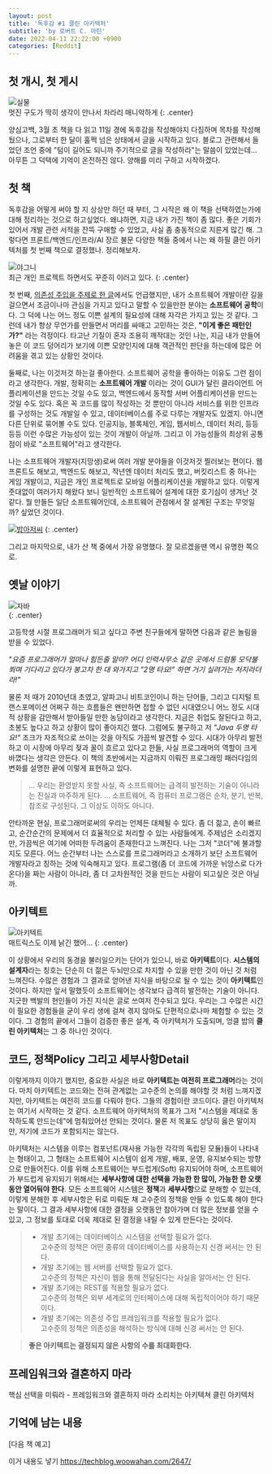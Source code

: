 ```yaml
---
layout: post
title: '독후감 #1 클린 아키텍처'
subtitle: 'by 로버트 C. 마틴'
date: 2022-04-11 22:22:00 +0900
categories: [Reddit]
---
```


## 첫 개시, 첫 게시

![실물](https://i.postimg.cc/5N80twpP/Kakao-Talk-20220419-113127818.jpg)  
멋진 구도가 딱히 생각이 안나서 차라리 매니악하게
{: .center}

양심고백, 3월 초 책을 다 읽고 11일 경에 독후감을 작성해야지 다짐하며 목차를 작성해 뒀으나, 그로부터 한 달이 훌쩍 넘은 상태에서 글을 시작하고 있다. 블로그 관련해서 들었던 조언 중에 "텀이 길어도 되니까 주기적으로 글을 작성하라"는 말씀이 있었는데... 아무튼 그 덕택에 기억이 온전하진 않다. 양해를 미리 구하고 시작하겠다.

## 첫 책

독후감을 어떻게 써야 할 지 상상만 하던 때 부터, 그 시작은 왜 이 책을 선택하였는가에 대해 정리하는 것으로 하고싶었다. 왜냐하면, 지금 내가 가진 책이 좀 많다. 좋은 기회가 있어서 개발 관련 서적을 잔뜩 구매할 수 있었고, 사실 좀 충동적으로 지른게 많긴 해. 그렇다면 프론트/백엔드/인프라/AI 장르 불문 다양한 책들 중에서 나는 왜 하필 클린 아키텍처를 첫 번째 책으로 결정했나. 정리해보자.

![야그니](https://i.postimg.cc/CKpQg523/yagni.png)  
최근 개인 프로젝트 하면서도 꾸준히 이러고 있다.
{: .center}

첫 번째, [의존성 주입을 주제로 한 글](https://anteater333.github.io/hack/2022/03/07/hack-the-terms-1.html)에서도 언급했지만, 내가 소프트웨어 개발이란 길을 걸으면서 조금이나마 관심을 가지고 있다고 말할 수 있을만한 분야는 **소프트웨어 공학**이다. 그 덕에 나는 어느 정도 이쁜 설계의 필요성에 대해 자각은 가지고 있는 것 같다. 그런데 내가 항상 무언가를 만들면서 머리를 싸매고 고민하는 것은, **"이게 좋은 패턴인가?"** 라는 걱정이다. 타고난 기질이 혼자 조용히 깨작대는 것인 나는, 지금 내가 만들어놓은 이 코드 덩어리가 보기에 이쁜 모양인지에 대해 객관적인 판단을 하는데에 많은 어려움을 겪고 있는 상황인 것이다.

둘째로, 나는 이것저것 하는걸 좋아한다. 소프트웨어 공학을 좋아하는 이유도 그런 점이라고 생각한다. 개발, 정확히는 **소프트웨어 개발** 이라는 것이 GUI가 달린 클라이언트 어플리케이션을 만드는 것일 수도 있고, 백엔드에서 동작할 서버 어플리케이션을 만드는 것일 수도 있다. 혹은 꼭 코드를 많이 작성하는 것 뿐만이 아니라 서비스를 위한 인프라를 구성하는 것도 개발일 수 있고, 데이터베이스를 주로 다루는 개발자도 있겠지. 아니면 다른 단위로 묶어볼 수도 있다. 인공지능, 블록체인, 게임, 웹서비스, 데이터 처리, 등등등등 이런 수많은 가능성이 있는 것이 개발이 아닐까. 그리고 이 가능성들의 최상위 공통점이 바로 "소프트웨어"라고 생각한다.  

나는 소프트웨어 개발자(지망생)로써 여러 개발 분야들을 이것저것 찔러보는 편이다. 웹 프론트도 해보고, 백엔드도 해보고, 작년엔 데이터 처리도 했고, 버킷리스트 중 하나는 게임 개발이고, 지금은 개인 프로젝트로 모바일 어플리케이션을 개발하고 있다. 이렇게 줏대없이 여러가지 해왔다 보니 일반적인 소프트웨어 설계에 대한 호기심이 생겨난 것 같다. 뭘 만들든 일단 소프트웨어인데, 소프트웨어 관점에서 잘 설계된 구조는 무엇일까? 싶었던 것이다.

[![밥아저씨](https://i.postimg.cc/htqb7DHY/robert.png)](https://www.google.com/search?q=Uncle+bob)
{: .center}

그리고 마지막으로, 내가 산 책 중에서 가장 유명했다. 잘 모르겠을땐 역시 유명한 쪽으로.

## 옛날 이야기

![자바](https://i.postimg.cc/yxGj19Ym/java.jpg)  
{: .center}

고등학생 시절 프로그래머가 되고 싶다고 주변 친구들에게 말하면 다음과 같은 놀림을 받을 수 있었다.

*"요즘 프로그래머가 얼마나 힘든줄 알아? 어디 인력사무소 같은 곳에서 드럼통 모닥불 쬐며 기다리고 있다가 봉고차 한 대 와가지고 "2명 타요!" 하면 거기 실려가는 처지라더라!"*   

물론 저 때가 2010년대 초였고, 알파고니 비트코인이니 하는 단어들, 그리고 디지털 트랜스포메이션 어쩌구 하는 흐름들은 왠만하면 접할 수 없던 시대였으니 어느 정도 시대적 상황을 감안해서 받아들일 만한 농담이라고 생각한다. 지금은 취업도 잘된다고 하고, 초봉도 높다고 하고 상황이 많이 좋아지긴 했다. 그럼에도 불구하고 저 *"Java 두명 타요!"* 조크가 자조적으로 쓰이는 것을 아직도 가끔씩 발견할 수 있다. 시대가 아무리 발전하고 이 시장에 아무리 젖과 꿀이 흐르고 있다고 한들, 사실 프로그래머의 역할이 크게 바꼈다는 생각은 안든다. 이 책의 초반에서는 지금까지 이뤄진 프로그래밍 패러다임의 변화를 설명한 끝에 이렇게 표현하고 있다.

> ... 우리는 환영받지 못할 사실, 즉 소프트웨어는 급격히 발전하는 기술이 아니라는 진실과 마주하게 된다. ... 소프트웨어, 즉 컴퓨터 프로그램은 순차, 분기, 반복, 참조로 구성된다. 그 이상도 이하도 아니다.

안타까운 현실, 프로그래머로써의 우리는 언제든 대체될 수 있다. 좀 더 젊고, 손이 빠르고, 순간순간의 문제에서 더 효율적으로 처리할 수 있는 사람들에게. 주제넘은 소리겠지만, 가끔씩은 여기에 어떠한 두려움이 존재한다고 느껴진다. 나는 그저 "코더"에 불과할 지도 모른다. 어느 순간부터 나는 스스로를 프로그래머라고 소개하기 보단 소프트웨어 개발자라고 칭하는 것에 익숙해지고 있다. 프로그램(좀 더 코드에 가까운 뉘앙스로 다가온다)을 짜는 사람이 아니라, 좀 더 고차원적인 것을 만드는 사람이 되고싶은 것은 아닐까.

## 아키텍트

![아키텍트](https://i.postimg.cc/SQ9PZjGp/a.jpg)  
매트릭스도 이제 낡긴 했어...
{: .center}

이 상황에서 우리의 동경을 불러일으키는 단어가 있으니, 바로 **아키텍트**이다. **시스템의 설계자**라는 칭호는 단순히 더 젊은 두뇌만으로 차지할 수 있을 만한 것이 아닌 것 처럼 느껴진다. 수많은 경험과 그 결과로 얻어낸 지식을 바탕으로 될 수 있는 것이 **아키텍트**인 것이다. 하지만 앞서 말했듯이 소프트웨어는 생각보다 급격히 발전하는 기술이 아니다. 지긋한 백발의 현인들이 가진 지식은 글로 쓰여저 전수되고 있다. 우리는 그 수많은 시간이 필요한 경험들을 굳이 우리 생에 걸쳐 겪지 않아도 단편적으로나마 체험할 수 있는 것이다. 그 경험의 끝에서 그들이 검증한 좋은 설계, 즉 아키텍처가 도출되며, 엉클 밥의 **클린 아키텍처**는 그 중 하나인 것이다.

## 코드, 정책Policy 그리고 세부사항Detail

이렇게까지 이야기 했지만, 중요한 사실은 바로 **아키텍트는 여전히 프로그래머**라는 것이다. 마치 아키텍트는 코드와는 전혀 관계없는 고수준의 논의를 해야할 것 처럼 느껴지겠지만, 아키텍트는 여전히 코드를 다뤄야 한다. 그들의 경험이란 코드이다. 클린 아키텍처는 여기서 시작하는 것 같다. 소프트웨어 아키텍처의 목표가 그저 "시스템을 제대로 동작하도록 만드는데"에 멈춰있어선 안되는 것이다. 물론 저 목표도 상당히 옳은 말이지만, 저기에 코드가 포함되지는 않는다.

아키텍처는 시스템을 이루는 컴포넌트(재사용 가능한 각각의 독립된 모듈)들이 나타내는 형태이고, 그 형태는 소프트웨어 시스템이 쉽게 개발, 배포, 운영, 유지보수되는 방향으로 만들어진다. 이를 위해 소프트웨어는 부드럽게(Soft) 유지되어야 하며, 소프트웨어가 부드럽게 유지되기 위해서는 **세부사항에 대한 선택을 가능한 한 많이, 가능한 한 오랫동안 열어둬야 한다**. 모든 소프트웨어 시스템은 **정책**과 **세부사항**으로 분해할 수 있는데, 이렇게 분해한 후 세부사항은 뒤로 미뤄둔 채 고수준의 정책을 만들 수 있도록 해야 한다는 말이다. 그 결과 세부사항에 대한 결정을 오랫동안 참아가며 더 많은 정보를 얻을 수 있고, 그 정보를 토대로 더욱 제대로 된 결정을 내릴 수 있게 만든다는 것이다.

> - 개발 초기에는 데이터베이스 시스템을 선택할 필요가 없다.  
>   고수준의 정책은 어떤 종류의 데이터베이스를 사용하는지 신경 써서는 안 된다.
> - 개발 초기에는 웹 서버를 선택할 필요가 없다.  
>   고수준의 정책은 자신이 웹을 통해 전달된다는 사실을 알아서는 안 된다.
> - 개발 초기에는 REST를 적용할 필요가 없다.  
>   고수준의 정책은 외부 세계로의 인터페이스에 대해 독립적이어야 하기 때문이다.
> - 개발 초기에는 의존성 주입 프레임워크를 적용할 필요가 없다.  
>   고수준의 정책은 의존성을 해석하는 방식에 대해 신경 써서는 안 된다.

> **좋은 아키텍트는 결정되지 않은 사항의 수를 최대화한다.**

## 프레임워크와 결혼하지 마라

핵심
선택을 미뤄라 - 프레임워크와 결혼하지 마라
소리치는 아키텍쳐
클린 아키텍처

## 기억에 남는 내용

[다음 책 예고]


이거 내용도 넣기
https://techblog.woowahan.com/2647/